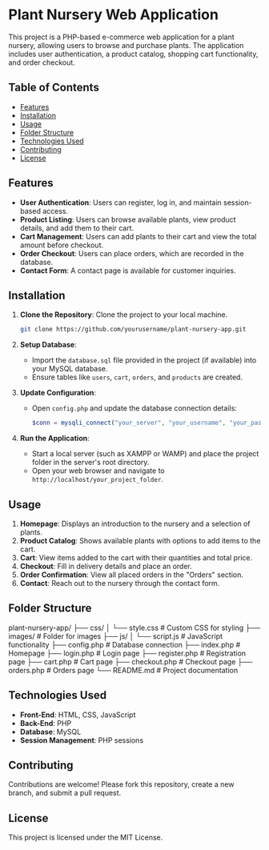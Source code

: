 # Plant Nursery Web Application

This project is a PHP-based e-commerce web application for a plant nursery, allowing users to browse and purchase plants. The application includes user authentication, a product catalog, shopping cart functionality, and order checkout.

## Table of Contents

- [Features](#features)
- [Installation](#installation)
- [Usage](#usage)
- [Folder Structure](#folder-structure)
- [Technologies Used](#technologies-used)
- [Contributing](#contributing)
- [License](#license)

## Features

- **User Authentication**: Users can register, log in, and maintain session-based access.
- **Product Listing**: Users can browse available plants, view product details, and add them to their cart.
- **Cart Management**: Users can add plants to their cart and view the total amount before checkout.
- **Order Checkout**: Users can place orders, which are recorded in the database.
- **Contact Form**: A contact page is available for customer inquiries.

## Installation

1. **Clone the Repository**: Clone the project to your local machine.
    ```bash
    git clone https://github.com/yourusername/plant-nursery-app.git
    ```
   
2. **Setup Database**:
   - Import the `database.sql` file provided in the project (if available) into your MySQL database.
   - Ensure tables like `users`, `cart`, `orders`, and `products` are created.

3. **Update Configuration**:
   - Open `config.php` and update the database connection details:
     ```php
     $conn = mysqli_connect("your_server", "your_username", "your_password", "your_database_name") or die('connection failed');
     ```

4. **Run the Application**:
   - Start a local server (such as XAMPP or WAMP) and place the project folder in the server's root directory.
   - Open your web browser and navigate to `http://localhost/your_project_folder`.

## Usage

1. **Homepage**: Displays an introduction to the nursery and a selection of plants.
2. **Product Catalog**: Shows available plants with options to add items to the cart.
3. **Cart**: View items added to the cart with their quantities and total price.
4. **Checkout**: Fill in delivery details and place an order.
5. **Order Confirmation**: View all placed orders in the "Orders" section.
6. **Contact**: Reach out to the nursery through the contact form.

## Folder Structure

plant-nursery-app/
├── css/
│   └── style.css           # Custom CSS for styling
├── images/                 # Folder for images
├── js/
│   └── script.js           # JavaScript functionality
├── config.php              # Database connection
├── index.php               # Homepage
├── login.php               # Login page
├── register.php            # Registration page
├── cart.php                # Cart page
├── checkout.php            # Checkout page
├── orders.php              # Orders page
└── README.md               # Project documentation


## Technologies Used

- **Front-End**: HTML, CSS, JavaScript
- **Back-End**: PHP
- **Database**: MySQL
- **Session Management**: PHP sessions

## Contributing

Contributions are welcome! Please fork this repository, create a new branch, and submit a pull request.

## License

This project is licensed under the MIT License.


